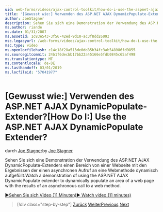```yaml
---
uid: web-forms/videos/ajax-control-toolkit/how-do-i-use-the-aspnet-ajax-dynamicpopulate-extender
title: '[Gewusst wie:] Verwenden des ASP.NET AJAX DynamicPopulate-Extender? | Microsoft-Dokumentation'
author: JoeStagner
description: Sehen Sie sich eine Demonstration der Verwendung des ASP.NET AJAX DynamicPopulate-Extenders einen Bereich von einer Webseite mit den Ergebnissen einer asynchronen Zertifizierungsstelle dynamisch aufgefüllt...
ms.author: riande
ms.date: 01/31/2007
ms.assetid: 1c83e543-3f56-42ed-9d10-ac3f8dd26093
msc.legacyurl: /web-forms/videos/ajax-control-toolkit/how-do-i-use-the-aspnet-ajax-dynamicpopulate-extender
msc.type: video
ms.openlocfilehash: c14c18f28a513de0dd85b34fc3ab548086fd9855
ms.sourcegitcommit: 24b1f6decbb17bb22a45166e5fdb0845c65af498
ms.translationtype: MT
ms.contentlocale: de-DE
ms.lasthandoff: 03/01/2019
ms.locfileid: "57041977"
---
```

<a name="how-do-i-use-the-aspnet-ajax-dynamicpopulate-extender"></a><span data-ttu-id="c1235-104">[Gewusst wie:] Verwenden des ASP.NET AJAX DynamicPopulate-Extender?</span><span class="sxs-lookup"><span data-stu-id="c1235-104">[How Do I:] Use the ASP.NET AJAX DynamicPopulate Extender?</span></span>
====================
<span data-ttu-id="c1235-105">durch [Joe Stagner](https://github.com/JoeStagner)</span><span class="sxs-lookup"><span data-stu-id="c1235-105">by [Joe Stagner](https://github.com/JoeStagner)</span></span>

<span data-ttu-id="c1235-106">Sehen Sie sich eine Demonstration der Verwendung des ASP.NET AJAX DynamicPopulate-Extenders einen Bereich von einer Webseite mit den Ergebnissen der einen asynchronen Aufruf an eine Webmethode dynamisch aufgefüllt.</span><span class="sxs-lookup"><span data-stu-id="c1235-106">Watch a demonstration of using the ASP.NET AJAX DynamicPopulate extender to dynamically populate an area of a web page with the results of an asynchronous call to a web method.</span></span>

[<span data-ttu-id="c1235-107">&#9654;Sehen Sie sich Video (11 Minuten)</span><span class="sxs-lookup"><span data-stu-id="c1235-107">&#9654; Watch video (11 minutes)</span></span>](https://channel9.msdn.com/Blogs/ASP-NET-Site-Videos/how-do-i-use-the-aspnet-ajax-dynamicpopulate-extender)

> [!div class="step-by-step"]
> <span data-ttu-id="c1235-108">[Zurück](how-do-i-use-the-aspnet-ajax-draggable-panel-extender.md)
> [Weiter](how-do-i-use-the-aspnet-ajax-filteredtextbox-extender.md)</span><span class="sxs-lookup"><span data-stu-id="c1235-108">[Previous](how-do-i-use-the-aspnet-ajax-draggable-panel-extender.md)
[Next](how-do-i-use-the-aspnet-ajax-filteredtextbox-extender.md)</span></span>
